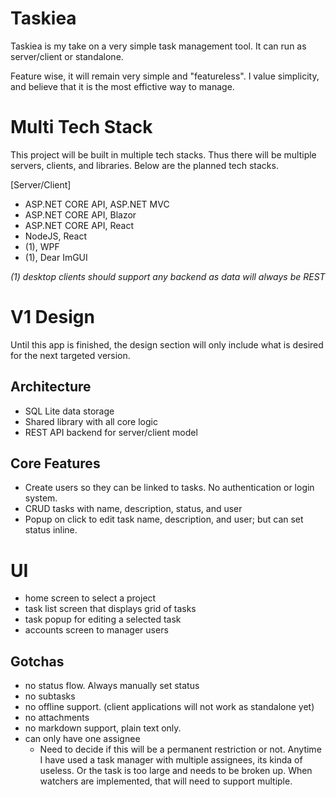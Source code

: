 # Taskiea
Taskiea is my take on a very simple task management tool. It can run as server/client or standalone.

Feature wise, it will remain very simple and "featureless". I value simplicity, and believe that it is the most
effictive way to manage.

# Multi Tech Stack
This project will be built in multiple tech stacks. Thus there will be multiple servers, clients, and libraries. Below are the planned tech stacks.

[Server/Client]
- ASP.NET CORE API, ASP.NET MVC
- ASP.NET CORE API, Blazor
- ASP.NET CORE API, React
- NodeJS, React
- (1), WPF
- (1), Dear ImGUI

*(1) desktop clients should support any backend as data will always be REST*

# V1 Design
Until this app is finished, the design section will only include what is desired for the next targeted version.

## Architecture
- SQL Lite data storage
- Shared library with all core logic
- REST API backend for server/client model

## Core Features
- Create users so they can be linked to tasks. No authentication or login system.
- CRUD tasks with name, description, status, and user
- Popup on click to edit task name, description, and user; but can set status inline.

# UI
- home screen to select a project
- task list screen that displays grid of tasks
- task popup for editing a selected task
- accounts screen to manager users

## Gotchas
- no status flow. Always manually set status
- no subtasks
- no offline support. (client applications will not work as standalone yet)
- no attachments
- no markdown support, plain text only.
- can only have one assignee
	- Need to decide if this will be a permanent restriction or not. Anytime I have used a task manager with multiple assignees, its kinda of useless. Or the task is too large and needs to be broken up. When watchers are implemented, that will need to support multiple.